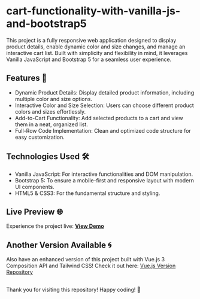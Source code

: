 # cart-functionality-with-vanilla-js-and-bootstrap5
 
This project is a fully responsive web application designed to display product details, enable dynamic color and size changes, and manage an interactive cart list. Built with simplicity and flexibility in mind, it leverages Vanilla JavaScript and Bootstrap 5 for a seamless user experience.

## Features 🚀

- Dynamic Product Details: Display detailed product information, including multiple color and size options.
- Interactive Color and Size Selection: Users can choose different product colors and sizes effortlessly.
- Add-to-Cart Functionality: Add selected products to a cart and view them in a neat, organized list.
- Full-Row Code Implementation: Clean and optimized code structure for easy customization.

## Technologies Used 🛠️ 

- Vanilla JavaScript: For interactive functionalities and DOM manipulation.
- Bootstrap 5: To ensure a mobile-first and responsive layout with modern UI components.
- HTML5 & CSS3: For the fundamental structure and styling.

## Live Preview 🌐

Experience the project live: [**View Demo**](https://cart-vanilla-js.netlify.app/)

## Another Version Available 🌀

Also have an enhanced version of this project built with Vue.js 3 Composition API and Tailwind CSS! Check it out here: [Vue.js Version Repository](https://github.com/fahimahmedd/cart-functionality-with-vue-js-and-tailwindcss)

## 
Thank you for visiting this repository! Happy coding! 🎉
